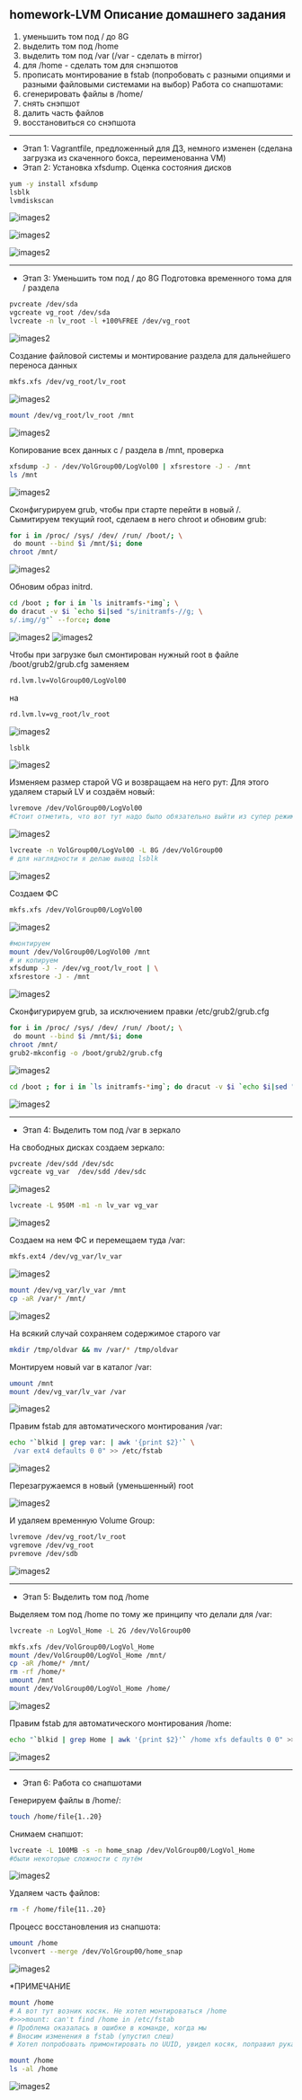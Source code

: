 homework-LVM
Описание домашнего задания
---
1. уменьшить том под / до 8G
2. выделить том под /home
3. выделить том под /var (/var - сделать в mirror)
4. для /home - сделать том для снэпшотов
5. прописать монтирование в fstab (попробовать с разными опциями и разными файловыми системами на выбор)
   Работа со снапшотами:
1. сгенерировать файлы в /home/
2. снять снэпшот
3. далить часть файлов
4. восстановиться со снэпшота

---
- Этап 1: Vagrantfile, предложенный для ДЗ, немного изменен (сделана загрузка из скаченного бокса, переименованна VM)
- Этап 2: Установка xfsdump. Оценка состояния дисков
```bash
yum -y install xfsdump
lsblk
lvmdiskscan
```  
![images2](./images/image_lvm_1.png)

![images2](./images/image_lvm_2.png)

![images2](./images/image_lvm_3.png)

---
- Этап 3: Уменьшить том под / до 8G
Подготовка временного тома для / раздела


```bash
pvcreate /dev/sda
vgcreate vg_root /dev/sda
lvcreate -n lv_root -l +100%FREE /dev/vg_root
```
![images2](./images/image_lvm_4.png)

Создание файловой системы и монтирование раздела для дальнейшего переноса данных
```bash
mkfs.xfs /dev/vg_root/lv_root
```
![images2](./images/image_lvm_5.png)

```bash
mount /dev/vg_root/lv_root /mnt
```
![images2](./images/image_lvm_6.png)

Копирование всех данных с / раздела в /mnt, проверка
```bash
xfsdump -J - /dev/VolGroup00/LogVol00 | xfsrestore -J - /mnt
ls /mnt
```
![images2](./images/image_lvm_7.png)

Сконфигурируем grub, чтобы при старте перейти в новый /.
Сымитируем текущий root, сделаем в него chroot и обновим grub:

```bash
for i in /proc/ /sys/ /dev/ /run/ /boot/; \
 do mount --bind $i /mnt/$i; done
chroot /mnt/
```
![images2](./images/image_lvm_8.png)

Обновим образ initrd. 

```bash
cd /boot ; for i in `ls initramfs-*img`; \
do dracut -v $i `echo $i|sed "s/initramfs-//g; \
s/.img//g"` --force; done
```
![images2](./images/image_lvm_9.png)
![images2](./images/image_lvm_10.png)

Чтобы при загрузке был смонтирован нужный root в файле /boot/grub2/grub.cfg заменяем 
```bash
rd.lvm.lv=VolGroup00/LogVol00
```
на 
```bash
rd.lvm.lv=vg_root/lv_root
```
![images2](./images/image_lvm_11.png)

```bash
lsblk
```
![images2](./images/image_lvm_12.png)

Изменяем размер старой VG и возвращаем на него рут:
Для этого удаляем старый LV и создаём новый:
```bash
lvremove /dev/VolGroup00/LogVol00
#Стоит отметить, что вот тут надо было обязательно выйти из супер режима и перезагрузиться, иначе было вот так 
```
![images2](./images/image_lvm_13.png)

```bash
lvcreate -n VolGroup00/LogVol00 -L 8G /dev/VolGroup00
# для наглядности я делаю вывод lsblk
```
![images2](./images/image_lvm_14.png)

Создаем ФС
```bash
mkfs.xfs /dev/VolGroup00/LogVol00
```
![images2](./images/image_lvm_15.png)

```bash
#монтируем 
mount /dev/VolGroup00/LogVol00 /mnt 
# и копируем
xfsdump -J - /dev/vg_root/lv_root | \
xfsrestore -J - /mnt
```
![images2](./images/image_lvm_16.png)

Сконфигурируем grub, за исключением правки /etc/grub2/grub.cfg

```bash
for i in /proc/ /sys/ /dev/ /run/ /boot/; \
 do mount --bind $i /mnt/$i; done
chroot /mnt/
grub2-mkconfig -o /boot/grub2/grub.cfg
```
![images2](./images/image_lvm_17.png)

```bash
cd /boot ; for i in `ls initramfs-*img`; do dracut -v $i `echo $i|sed "s/initramfs-//g; s/.img//g"` --force; done
```
![images2](./images/image_lvm_18.png)

---
- Этап 4: Выделить том под /var в зеркало

На свободных дисках создаем зеркало:

```bash
pvcreate /dev/sdd /dev/sdc
vgcreate vg_var  /dev/sdd /dev/sdc
```
![images2](./images/image_lvm_19.png)

```bash
lvcreate -L 950M -m1 -n lv_var vg_var
```
![images2](./images/image_lvm_20.png)

Создаем на нем ФС и перемещаем туда /var:
```bash
mkfs.ext4 /dev/vg_var/lv_var
```
![images2](./images/image_lvm_21.png)

```bash
mount /dev/vg_var/lv_var /mnt
cp -aR /var/* /mnt/
```
![images2](./images/image_lvm_22.png)

На всякий случай сохраняем содержимое старого var
```bash
mkdir /tmp/oldvar && mv /var/* /tmp/oldvar
```
Монтируем новый var в каталог /var:
```bash
umount /mnt
mount /dev/vg_var/lv_var /var
```
![images2](./images/image_lvm_23.png)

Правим fstab для автоматического монтирования /var:
```bash
echo "`blkid | grep var: | awk '{print $2}'` \
 /var ext4 defaults 0 0" >> /etc/fstab
```
![images2](./images/image_lvm_24.png)

Перезагружаемся в новый (уменьшенный) root

![images2](./images/image_lvm_25.png)

И удаляем временную Volume Group: 
```bash
lvremove /dev/vg_root/lv_root
vgremove /dev/vg_root
pvremove /dev/sdb
```
![images2](./images/image_lvm_26.png)

---
- Этап 5: Выделить том под /home

Выделяем том под /home по тому же принципу что делали для /var:
```bash
lvcreate -n LogVol_Home -L 2G /dev/VolGroup00

mkfs.xfs /dev/VolGroup00/LogVol_Home
mount /dev/VolGroup00/LogVol_Home /mnt/
cp -aR /home/* /mnt/
rm -rf /home/*
umount /mnt
mount /dev/VolGroup00/LogVol_Home /home/
```
![images2](./images/image_lvm_27.png)

Правим fstab для автоматического монтирования /home:
```bash
echo "`blkid | grep Home | awk '{print $2}'` /home xfs defaults 0 0" >> /etc/fstab
```
![images2](./images/image_lvm_28.png)

---
- Этап 6: Работа со снапшотами

Генерируем файлы в /home/:
```bash
touch /home/file{1..20}
```
Снимаем  снапшот:
```bash
lvcreate -L 100MB -s -n home_snap /dev/VolGroup00/LogVol_Home
#были некоторые сложности с путём
```
![images2](./images/image_lvm_29.png)

Удаляем часть файлов:
```bash
rm -f /home/file{11..20}
```
Процесс восстановления из снапшота:
```bash
umount /home
lvconvert --merge /dev/VolGroup00/home_snap
```
![images2](./images/image_lvm_30.png)

*ПРИМЕЧАНИЕ
```bash
mount /home
# А вот тут возник косяк. Не хотел монтироваться /home
#>>>mount: can't find /home in /etc/fstab
# Проблема оказалась в ошибке в команде, когда мы 
# Вносим изменения в fstab (упустил слеш)
# Хотел попробовать примонтировать по UUID, увидел косяк, поправил руками

mount /home
ls -al /home
```
![images2](./images/image_lvm_31.png)
